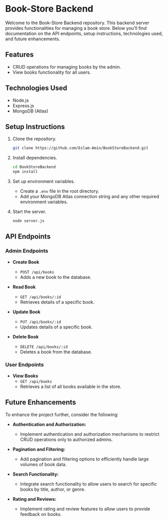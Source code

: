 

# Book-Store Backend

Welcome to the Book-Store Backend repository. This backend server provides functionalities for managing a book store. Below you'll find documentation on the API endpoints, setup instructions, technologies used, and future enhancements.

## Features

- CRUD operations for managing books by the admin.
- View books functionality for all users.

## Technologies Used

- Node.js
- Express.js
- MongoDB (Atlas)

## Setup Instructions

1. Clone the repository.
   ```bash
   git clone https://github.com/Eslam-Amin/BookStoreBackend.git
   ```

2. Install dependencies.
   ```bash
   cd BookStoreBackend
   npm install
   ```

3. Set up environment variables.
   - Create a `.env` file in the root directory.
   - Add your MongoDB Atlas connection string and any other required environment variables.

4. Start the server.
   ```bash
   node server.js
   ```

## API Endpoints

### Admin Endpoints

- **Create Book**
  - `POST /api/books`
  - Adds a new book to the database.
  
- **Read Book**
  - `GET /api/books/:id`
  - Retrieves details of a specific book.

- **Update Book**
  - `PUT /api/books/:id`
  - Updates details of a specific book.

- **Delete Book**
  - `DELETE /api/books/:id`
  - Deletes a book from the database.

### User Endpoints

- **View Books**
  - `GET /api/books`
  - Retrieves a list of all books available in the store.

## Future Enhancements

To enhance the project further, consider the following:

- **Authentication and Authorization:**
  - Implement authentication and authorization mechanisms to restrict CRUD operations only to authorized admins.
  
- **Pagination and Filtering:**
  - Add pagination and filtering options to efficiently handle large volumes of book data.
  
- **Search Functionality:**
  - Integrate search functionality to allow users to search for specific books by title, author, or genre.
  
- **Rating and Reviews:**
  - Implement rating and review features to allow users to provide feedback on books.
